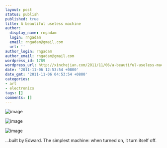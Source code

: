 ```yaml
---
layout: post
status: publish
published: true
title: A beautiful useless machine
author:
  display_name: rngadam
  login: rngadam
  email: rngadam@gmail.com
  url: ''
author_login: rngadam
author_email: rngadam@gmail.com
wordpress_id: 1789
wordpress_url: http://xinchejian.com/2011/11/06/a-beautiful-useless-machine/
date: '2011-11-06 12:53:54 +0800'
date_gmt: '2011-11-06 04:53:54 +0800'
categories:
- art
- electronics
tags: []
comments: []
---
```

<p><img style="display:block;margin-right:auto;margin-left:auto;" alt="image" src="http://xinchejian.com/wp-content/uploads/2011/11/wpid-IMG_20111106_124251.jpg" /></p>
<p><img style="display:block;margin-right:auto;margin-left:auto;" alt="image" src="http://xinchejian.com/wp-content/uploads/2011/11/wpid-IMG_20111106_124310.jpg" /></p>
<p><img style="display:block;margin-right:auto;margin-left:auto;" alt="image" src="http://xinchejian.com/wp-content/uploads/2011/11/wpid-IMG_20111106_124449.jpg" /></p>
<p>...built by Edward. The simplest machine: when turned on, it turn itself off.</p></p>
